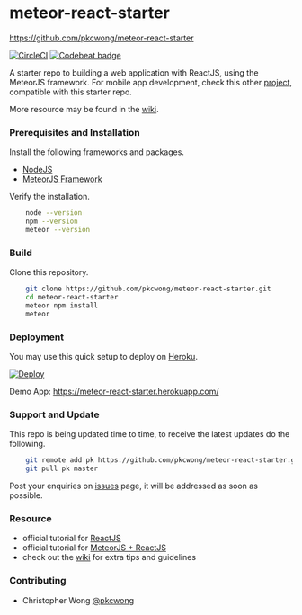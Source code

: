 # meteor-react-starter

https://github.com/pkcwong/meteor-react-starter

[![CircleCI](https://circleci.com/gh/pkcwong/meteor-react-starter/tree/master.svg?style=shield&circle-token=3ed9737e9ab3bbfff58c41f35eade85be8ed723f)](https://circleci.com/gh/pkcwong/meteor-react-starter/tree/master)
[![Codebeat badge](https://codebeat.co/badges/13b65138-02d6-4b22-b5bd-201644f6747a)](https://codebeat.co/projects/github-com-pkcwong-meteor-react-starter-master)

A starter repo to building a web application with ReactJS, using the MeteorJS framework. For mobile app development, check this other [project](https://github.com/pkcwong/react-native-meteor-starter.git), compatible with this starter repo.

More resource may be found in the [wiki](https://github.com/pkcwong/meteor-react-starter/wiki).

### Prerequisites and Installation

Install the following frameworks and packages.

- [NodeJS](https://nodejs.org/en/)
- [MeteorJS Framework](https://www.meteor.com/install)

Verify the installation.

```bash
    node --version
    npm --version
    meteor --version
```

### Build

Clone this repository.

```bash
    git clone https://github.com/pkcwong/meteor-react-starter.git
    cd meteor-react-starter
    meteor npm install
    meteor
```

### Deployment

You may use this quick setup to deploy on [Heroku](https://dashboard.heroku.com/).

[![Deploy](https://www.herokucdn.com/deploy/button.svg)](https://heroku.com/deploy?template=https://github.com/pkcwong/meteor-react-starter/tree/master)

Demo App: https://meteor-react-starter.herokuapp.com/

### Support and Update

This repo is being updated time to time, to receive the latest updates do the following.

```bash
    git remote add pk https://github.com/pkcwong/meteor-react-starter.git
    git pull pk master
```

Post your enquiries on [issues](https://github.com/pkcwong/meteor-react-starter/issues) page, it will be addressed as soon as possible.

### Resource

- official tutorial for [ReactJS](https://reactjs.org/)
- official tutorial for [MeteorJS + ReactJS](https://www.meteor.com/tutorials/react/creating-an-app)
- check out the [wiki](https://github.com/pkcwong/meteor-react-starter/wiki) for extra tips and guidelines

### Contributing

- Christopher Wong [@pkcwong](https://github.com/pkcwong)
